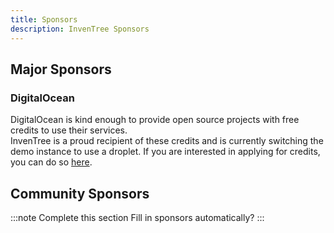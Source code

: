 ```yaml
---
title: Sponsors
description: InvenTree Sponsors
---
```


## Major Sponsors

### DigitalOcean 

DigitalOcean is kind enough to provide open source projects with free credits to use their services.  
InvenTree is a proud recipient of these credits and is currently switching the demo instance to use a droplet. If you are interested in applying for credits, you can do so [here](https://www.digitalocean.com/open-source/credits-for-projects).

## Community Sponsors

:::note Complete this section
Fill in sponsors automatically?
:::